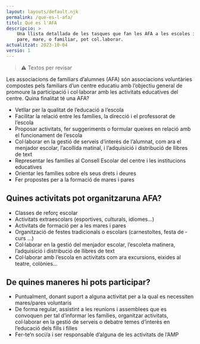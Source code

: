 ```yaml
---
layout: layouts/default.njk
permalink: /que-es-l-afa/
titol: Qué es l'AFA
descripcio: >
    Una llista detallada de les tasques que fan les AFA a les escoles i com qualsevol
    pare, mare, o familiar, pot col.laborar.
actualitzat: 2023-10-04
versio: 1
---
```


> ⚠ Textos per revisar

Les associacions de familiars d’alumnes (AFA) són associacions voluntàries compostes pels familiars d’un centre educatiu amb l’objectiu general de promoure la participació i col·laborar amb les activitats educatives del centre.
Quina finalitat té una AFA?

* Vetllar per la qualitat de l’educació a l’escola
* Facilitar la relació entre les famílies, la direcció i el professorat de l’escola
* Proposar activitats, fer suggeriments o formular queixes en relació amb el funcionament de l’escola
* Col·laborar en la gestió de serveis d’interès de l’alumnat, com ara el menjador escolar, l’acollida matinal, i l’adquisició i distribució de llibres de text
* Representar les famílies al Consell Escolar del centre i les institucions educatives
* Orientar les famílies sobre els seus drets i deures
* Fer propostes per a la formació de mares i pares

## Quines activitats pot organitzaruna AFA?

* Classes de reforç escolar
* Activitats extraescolars (esportives, culturals, idiomes…)
* Activitats de formació per a les mares i pares
* Organització de festes tradicionals o escolars (carnestoltes, festa de ­curs …)
* Col·laborar en la gestió del menjador escolar, l’escoleta matinera, l’adquisició i distribució de llibres de text
* Col·laborar amb l’escola en activitats com ara excursions, eixides al teatre, colònies…

## De quines maneres hi pots participar?

* Puntualment, donant suport a alguna activitat per a la qual es necessiten mares/pares voluntaris
* De forma regular, assistint a les reunions i assemblees que es convoquen per tal d’informar les famílies, organitzar activitats, col·laborar en la gestió de serveis o debatre temes d’interès en l’educació dels fills i filles
* Fer-te’n soci/a i ser responsable d’alguna de les activitats de l’AMP
